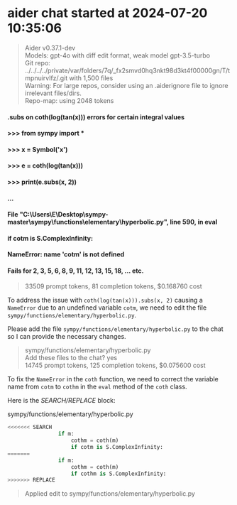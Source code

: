 
# aider chat started at 2024-07-20 10:35:06

> Aider v0.37.1-dev  
> Models: gpt-4o with diff edit format, weak model gpt-3.5-turbo  
> Git repo: ../../../../private/var/folders/7q/_fx2smvd0hq3nkt98d3kt4f00000gn/T/tmpnuirvlfz/.git with 1,500 files  
> Warning: For large repos, consider using an .aiderignore file to ignore irrelevant files/dirs.  
> Repo-map: using 2048 tokens  

#### .subs on coth(log(tan(x))) errors for certain integral values  
####     >>> from sympy import *  
####     >>> x = Symbol('x')  
####     >>> e = coth(log(tan(x)))  
####     >>> print(e.subs(x, 2))  
####     ...  
####     File "C:\Users\E\Desktop\sympy-master\sympy\functions\elementary\hyperbolic.py", line 590, in eval  
####         if cotm is S.ComplexInfinity:  
####     NameError: name 'cotm' is not defined  
####   
#### Fails for 2, 3, 5, 6, 8, 9, 11, 12, 13, 15, 18, ... etc.  
> 33509 prompt tokens, 81 completion tokens, $0.168760 cost  

To address the issue with `coth(log(tan(x))).subs(x, 2)` causing a `NameError` due to an undefined variable `cotm`, we need to edit the file `sympy/functions/elementary/hyperbolic.py`.

Please add the file `sympy/functions/elementary/hyperbolic.py` to the chat so I can provide the necessary changes.

> sympy/functions/elementary/hyperbolic.py  
> Add these files to the chat? yes  
> 14745 prompt tokens, 125 completion tokens, $0.075600 cost  

To fix the `NameError` in the `coth` function, we need to correct the variable name from `cotm` to `cothm` in the `eval` method of the `coth` class.

Here is the *SEARCH/REPLACE* block:

sympy/functions/elementary/hyperbolic.py
```python
<<<<<<< SEARCH
                if m:
                    cothm = coth(m)
                    if cotm is S.ComplexInfinity:
=======
                if m:
                    cothm = coth(m)
                    if cothm is S.ComplexInfinity:
>>>>>>> REPLACE
```

> Applied edit to sympy/functions/elementary/hyperbolic.py  
